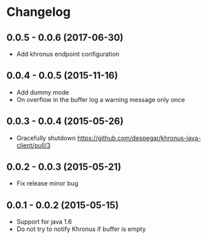 # Changelog

## 0.0.5 - 0.0.6 (2017-06-30)
* Add khronus endpoint configuration

## 0.0.4 - 0.0.5 (2015-11-16)

* Add dummy mode 
* On overflow in the buffer log a warning message only once

## 0.0.3 - 0.0.4 (2015-05-26)

* Gracefully shutdown https://github.com/despegar/khronus-java-client/pull/3

## 0.0.2 - 0.0.3 (2015-05-21)

* Fix release minor bug

## 0.0.1 - 0.0.2 (2015-05-15)

* Support for java 1.6
* Do not try to notify Khronus if buffer is empty
